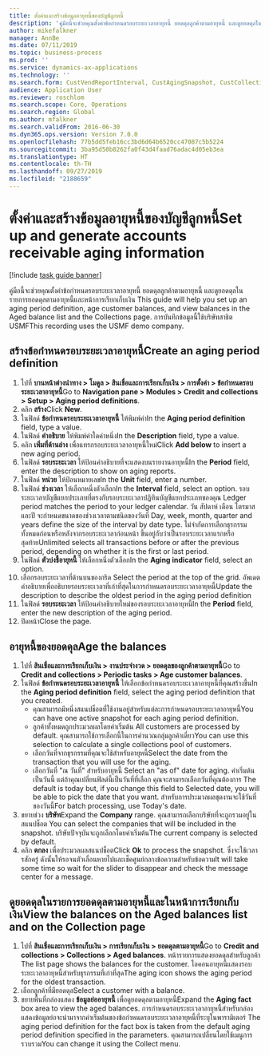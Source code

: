 ```yaml
---
title: ตั้งค่าและสร้างข้อมูลอายุหนี้ของบัญชีลูกหนี้
description: 'คู่มือนี้จะช่วยคุณตั้งค่าข้อกำหนดรอบระยะเวลาอายุหนี้ ยอดดุลลูกค้าตามอายุหนี้ และดูยอดดุลในรายการยอดดุลตามอายุหนี้และหน้าการเรียกเก็บเงิน '
author: mikefalkner
manager: AnnBe
ms.date: 07/11/2019
ms.topic: business-process
ms.prod: ''
ms.service: dynamics-ax-applications
ms.technology: ''
ms.search.form: CustVendReportInterval, CustAgingSnapshot, CustCollectionsPoolsListPage, CustCollections
audience: Application User
ms.reviewer: roschlom
ms.search.scope: Core, Operations
ms.search.region: Global
ms.author: mfalkner
ms.search.validFrom: 2016-06-30
ms.dyn365.ops.version: Version 7.0.0
ms.openlocfilehash: 77b5dd5feb16cc3bd6d64b6520cc47087c5b5224
ms.sourcegitcommit: 3ba95d50b8262fa0f43d4faad76adac4d05eb3ea
ms.translationtype: HT
ms.contentlocale: th-TH
ms.lasthandoff: 09/27/2019
ms.locfileid: "2188659"
---
```

# <a name="set-up-and-generate-accounts-receivable-aging-information"></a><span data-ttu-id="546bd-103">ตั้งค่าและสร้างข้อมูลอายุหนี้ของบัญชีลูกหนี้</span><span class="sxs-lookup"><span data-stu-id="546bd-103">Set up and generate accounts receivable aging information</span></span>

[!include [task guide banner](../../includes/task-guide-banner.md)]

<span data-ttu-id="546bd-104">คู่มือนี้จะช่วยคุณตั้งค่าข้อกำหนดรอบระยะเวลาอายุหนี้ ยอดดุลลูกค้าตามอายุหนี้ และดูยอดดุลในรายการยอดดุลตามอายุหนี้และหน้าการเรียกเก็บเงิน </span><span class="sxs-lookup"><span data-stu-id="546bd-104">This guide will help you set up an aging period definition, age customer balances, and view balances in the Aged balance list and the Collections page.</span></span> <span data-ttu-id="546bd-105">การบันทึกข้อมูลนี้ใช้บริษัทสาธิต USMF</span><span class="sxs-lookup"><span data-stu-id="546bd-105">This recording uses the USMF demo company.</span></span>


## <a name="create-an-aging-period-definition"></a><span data-ttu-id="546bd-106">สร้างข้อกำหนดรอบระยะเวลาอายุหนี้</span><span class="sxs-lookup"><span data-stu-id="546bd-106">Create an aging period definition</span></span>
1. <span data-ttu-id="546bd-107">ไปที่ **บานหน้าต่างนำทาง > โมดูล > สินเชื่อและการเรียกเก็บเงิน > การตั้งค่า > ข้อกำหนดรอบระยะเวลาอายุหนี้**</span><span class="sxs-lookup"><span data-stu-id="546bd-107">Go to **Navigation pane > Modules > Credit and collections > Setup > Aging period definitions**.</span></span>
2. <span data-ttu-id="546bd-108">คลิก **สร้าง**</span><span class="sxs-lookup"><span data-stu-id="546bd-108">Click **New**.</span></span>
3. <span data-ttu-id="546bd-109">ในฟิลด์ **ข้อกำหนดรอบระยะเวลาอายุหนี้** ให้พิมพ์ค่า</span><span class="sxs-lookup"><span data-stu-id="546bd-109">In the **Aging period definition** field, type a value.</span></span>
4. <span data-ttu-id="546bd-110">ในฟิลด์ **คำอธิบาย** ให้พิมพ์ค่าใดค่าหนึ่ง</span><span class="sxs-lookup"><span data-stu-id="546bd-110">In the **Description** field, type a value.</span></span>
5. <span data-ttu-id="546bd-111">คลิก **เพิ่มที่ด้านล่าง** เพื่อแทรกรอบระยะเวลาอายุหนี้ใหม่</span><span class="sxs-lookup"><span data-stu-id="546bd-111">Click **Add below** to insert a new aging period.</span></span>
6. <span data-ttu-id="546bd-112">ในฟิลด์ **รอบระยะเวลา** ให้ป้อนคำอธิบายที่จะแสดงบนรายงานอายุหนี้</span><span class="sxs-lookup"><span data-stu-id="546bd-112">In the **Period** field, enter the description to show on aging reports.</span></span>
7. <span data-ttu-id="546bd-113">ในฟิลด์ **หน่วย** ให้ป้อนหมายเลข</span><span class="sxs-lookup"><span data-stu-id="546bd-113">In the **Unit** field, enter a number.</span></span>
8. <span data-ttu-id="546bd-114">ในฟิลด์ **ช่วงเวลา** ให้เลือกหนึ่งตัวเลือก</span><span class="sxs-lookup"><span data-stu-id="546bd-114">In the **Interval** field, select an option.</span></span> <span data-ttu-id="546bd-115">รอบระยะเวลาบัญชีแยกประเภทที่ตรงกับรอบระยะเวลาปฏิทินบัญชีแยกประเภทของคุณ </span><span class="sxs-lookup"><span data-stu-id="546bd-115">Ledger period matches the period to your ledger calendar.</span></span> <span data-ttu-id="546bd-116">วัน สัปดาห์ เดือน ไตรมาส และปี จะกำหนดขนาดของช่วงเวลาตามชนิดของวันที่ </span><span class="sxs-lookup"><span data-stu-id="546bd-116">Day, week, month, quarter and years define the size of the interval by date type.</span></span> <span data-ttu-id="546bd-117">ไม่จำกัดการเลือกธุรกรรมทั้งหมดก่อนหรือหลังจากรอบระยะเวลาก่อนหน้า ขึ้นอยู่กับว่าเป็นรอบระยะเวลาแรกหรือสุดท้าย</span><span class="sxs-lookup"><span data-stu-id="546bd-117">Unlimited selects all transactions before or after the previous period, depending on whether it is the first or last period.</span></span>  
9. <span data-ttu-id="546bd-118">ในฟิลด์ **ตัวบ่งชี้อายุหนี้** ให้เลือกหนึ่งตัวเลือก</span><span class="sxs-lookup"><span data-stu-id="546bd-118">In the **Aging indicator** field, select an option.</span></span>
10. <span data-ttu-id="546bd-119">เลือกรอบระยะเวลาที่ด้านบนของกริด </span><span class="sxs-lookup"><span data-stu-id="546bd-119">Select the period at the top of the grid.</span></span> <span data-ttu-id="546bd-120">อัพเดตคำอธิบายเพื่ออธิบายรอบระยะเวลาที่เก่าที่สุดในการกำหนดรอบระยะเวลาอายุหนี้</span><span class="sxs-lookup"><span data-stu-id="546bd-120">Update the description to describe the oldest period in the aging period definition</span></span>
11. <span data-ttu-id="546bd-121">ในฟิลด์ **รอบระยะเวลา** ให้ป้อนคำอธิบายใหม่ของรอบระยะเวลาอายุหนี้</span><span class="sxs-lookup"><span data-stu-id="546bd-121">In the **Period** field, enter the new description of the aging period.</span></span>
12. <span data-ttu-id="546bd-122">ปิดหน้า</span><span class="sxs-lookup"><span data-stu-id="546bd-122">Close the page.</span></span>

## <a name="age-the-balances"></a><span data-ttu-id="546bd-123">อายุหนี้ของยอดดุล</span><span class="sxs-lookup"><span data-stu-id="546bd-123">Age the balances</span></span>
1. <span data-ttu-id="546bd-124">ไปที่ **สินเชื่อและการเรียกเก็บเงิน > งานประจำงวด > ยอดดุลของลูกค้าตามอายุหนี้**</span><span class="sxs-lookup"><span data-stu-id="546bd-124">Go to **Credit and collections > Periodic tasks > Age customer balances**.</span></span>
2. <span data-ttu-id="546bd-125">ในฟิลด์ **ข้อกำหนดรอบระยะเวลาอายุหนี้** ให้เลือกข้อกำหนดรอบระยะเวลาอายุหนี้ที่คุณสร้างขึ้น</span><span class="sxs-lookup"><span data-stu-id="546bd-125">In the **Aging period definition** field, select the aging period definition that you created.</span></span>
    + <span data-ttu-id="546bd-126">คุณสามารถมีหนึ่งสแนปช็อตที่ใช้งานอยู่สำหรับแต่ละการกำหนดรอบระยะเวลาอายุหนี้</span><span class="sxs-lookup"><span data-stu-id="546bd-126">You can have one active snapshot for each aging period definition.</span></span>  
    + <span data-ttu-id="546bd-127">ลูกค้าทั้งหมดถูกประมวลผลโดยค่าเริ่มต้น </span><span class="sxs-lookup"><span data-stu-id="546bd-127">All customers are processed by default.</span></span> <span data-ttu-id="546bd-128">คุณสามารถใช้การเลือกนี้ในการคำนวณกลุ่มลูกค้าเดี่ยว</span><span class="sxs-lookup"><span data-stu-id="546bd-128">You can use this selection to calculate a single collections pool of customers.</span></span>  
    + <span data-ttu-id="546bd-129">เลือกวันที่จากธุรกรรมที่คุณจะใช้สำหรับอายุหนี้</span><span class="sxs-lookup"><span data-stu-id="546bd-129">Select the date from the transaction that you will use for the aging.</span></span>  
    + <span data-ttu-id="546bd-130">เลือกวันที่ "ณ วันที่" สำหรับอายุหนี้ </span><span class="sxs-lookup"><span data-stu-id="546bd-130">Select an "as of" date for aging.</span></span> <span data-ttu-id="546bd-131">ค่าเริ่มต้นเป็นวันนี้ แต่ถ้าคุณเปลี่ยนฟิลด์นี้เป็นวันที่ที่เลือก คุณจะสามารถเลือกวันที่คุณต้องการ </span><span class="sxs-lookup"><span data-stu-id="546bd-131">The default is today but, if you change this field to Selected date, you will be able to pick the date that you want.</span></span> <span data-ttu-id="546bd-132">สำหรับการประมวลผลชุดงานจะใช้วันที่ของวันนี้</span><span class="sxs-lookup"><span data-stu-id="546bd-132">For batch processing, use Today's date.</span></span>  
3. <span data-ttu-id="546bd-133">ขยายช่วง **บริษัท**</span><span class="sxs-lookup"><span data-stu-id="546bd-133">Expand the **Company** range.</span></span> <span data-ttu-id="546bd-134">คุณสามารถเลือกบริษัทที่จะถูกรวมอยู่ในสแนปช็อต </span><span class="sxs-lookup"><span data-stu-id="546bd-134">You can select the companies that will be included in the snapshot.</span></span> <span data-ttu-id="546bd-135">บริษัทปัจจุบันจะถูกเลือกโดยค่าเริ่มต้น</span><span class="sxs-lookup"><span data-stu-id="546bd-135">The current company is selected by default.</span></span>
4. <span data-ttu-id="546bd-136">คลิก **ตกลง** เพื่อประมวลผลสแนปช็อต</span><span class="sxs-lookup"><span data-stu-id="546bd-136">Click **Ok** to process the snapshot.</span></span> <span data-ttu-id="546bd-137">ซึ่งจะใช้เวลารสักครู่ ดังนั้นให้รอจนตัวเลื่อนหายไปและเช็คศูนย์กลางข้อความสำหรับข้อความ</span><span class="sxs-lookup"><span data-stu-id="546bd-137">It will take some time so wait for the slider to disappear and check the message center for a message.</span></span>

## <a name="view-the-balances-on-the-aged-balances-list-and-on-the-collection-page"></a><span data-ttu-id="546bd-138">ดูยอดดุลในรายการยอดดุลตามอายุหนี้และในหน้าการเรียกเก็บเงิน</span><span class="sxs-lookup"><span data-stu-id="546bd-138">View the balances on the Aged balances list and on the Collection page</span></span>
1. <span data-ttu-id="546bd-139">ไปที่ **สินเชื่อและการเรียกเก็บเงิน > การเรียกเก็บเงิน > ยอดดุลตามอายุหนี้**</span><span class="sxs-lookup"><span data-stu-id="546bd-139">Go to **Credit and collections > Collections > Aged balances**.</span></span> <span data-ttu-id="546bd-140">หน้ารายการแสดงยอดดุลสำหรับลูกค้า </span><span class="sxs-lookup"><span data-stu-id="546bd-140">The list page shows the balances for the customer.</span></span> <span data-ttu-id="546bd-141">ไอคอนอายุหนี้แสดงรอบระยะเวลาอายุหนี้สำหรับธุรกรรมที่เก่าที่สุด</span><span class="sxs-lookup"><span data-stu-id="546bd-141">The aging icon shows the aging period for the oldest transaction.</span></span>  
2. <span data-ttu-id="546bd-142">เลือกลูกค้าที่มียอดดุล</span><span class="sxs-lookup"><span data-stu-id="546bd-142">Select a customer with a balance.</span></span>
3. <span data-ttu-id="546bd-143">ขยายพื้นที่กล่องแสดง **ข้อมูลย่ออายุหนี้** เพื่อดูยอดดุลตามอายุหนี้</span><span class="sxs-lookup"><span data-stu-id="546bd-143">Expand the **Aging fact** box area to view the aged balances.</span></span> <span data-ttu-id="546bd-144">การกำหนดรอบระยะเวลาอายุหนี้สำหรับกล่องแสดงข้อมูลย่อจะนำมาจากค่าเริ่มต้นของข้อกำหนดรอบระยะเวลาอายุหนี้ที่ระบุในพารามิเตอร์ </span><span class="sxs-lookup"><span data-stu-id="546bd-144">The aging period definition for the fact box is taken from the default aging period definition specified in the parameters.</span></span> <span data-ttu-id="546bd-145">คุณสามารถเปลี่ยนโดยใช้เมนูการรวบรวม</span><span class="sxs-lookup"><span data-stu-id="546bd-145">You can change it using the Collect menu.</span></span>  

